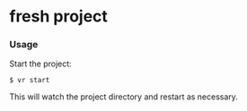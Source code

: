 # fresh project

### Usage

Start the project:

```
$ vr start
```

This will watch the project directory and restart as necessary.
